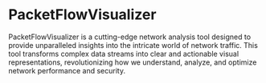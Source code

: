 # PacketFlowVisualizer
PacketFlowVisualizer is a cutting-edge network analysis tool designed to provide unparalleled insights into the intricate world of network traffic. This tool transforms complex data streams into clear and actionable visual representations, revolutionizing how we understand, analyze, and optimize network performance and security.
